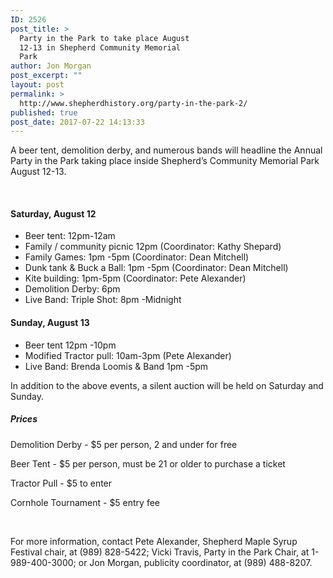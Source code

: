 ```yaml
---
ID: 2526
post_title: >
  Party in the Park to take place August
  12-13 in Shepherd Community Memorial
  Park
author: Jon Morgan
post_excerpt: ""
layout: post
permalink: >
  http://www.shepherdhistory.org/party-in-the-park-2/
published: true
post_date: 2017-07-22 14:13:33
---
```

A beer tent, demolition derby, and numerous bands will headline the Annual Party in the Park taking place inside Shepherd’s Community Memorial Park August 12-13.

&nbsp;
<h4>Saturday, August 12</h4>
<ul>
 	<li>Beer tent: 12pm-12am</li>
 	<li>Family / community picnic 12pm (Coordinator: Kathy Shepard)</li>
 	<li>Family Games: 1pm -5pm (Coordinator: Dean Mitchell)</li>
 	<li>Dunk tank &amp; Buck a Ball: 1pm -5pm (Coordinator: Dean Mitchell)</li>
 	<li>Kite building: 1pm-5pm (Coordinator: Pete Alexander)</li>
 	<li>Demolition Derby: 6pm</li>
 	<li>Live Band: Triple Shot: 8pm -Midnight</li>
</ul>
<h4>Sunday, August 13</h4>
<ul>
 	<li>Beer tent 12pm -10pm</li>
 	<li>Modified Tractor pull: 10am-3pm (Pete Alexander)</li>
 	<li>Live Band: Brenda Loomis &amp; Band 1pm -5pm</li>
</ul>
<div></div>
In addition to the above events, a silent auction will be held on Saturday and Sunday.
<h5>Prices</h5>
Demolition Derby - $5 per person, 2 and under for free

Beer Tent - $5 per person, must be 21 or older to purchase a ticket

Tractor Pull - $5 to enter

Cornhole Tournament - $5 entry fee

&nbsp;

For more information, contact Pete Alexander, Shepherd Maple Syrup Festival chair, at (989) 828-5422; Vicki Travis, Party in the Park Chair, at 1-989-400-3000; or Jon Morgan, publicity coordinator, at (989) 488-8207.